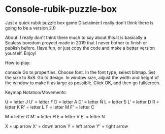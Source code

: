 # Console-rubik-puzzle-box
Just a quick rubik puzzle box game
Disclaimer:I really don't think there is going to be a version 2.0

About:
I really don't think there much to say about this.It is basically a Souless boredom proyect made in 2019 that I never bother to finish or publish before. Have fun, or just copy the code and make a better version yourself. Enjoy!

How to play:

console
Go to properties.
Choose font.
In the font type, select bitmap.
Set the size to 8x8.
Go to design.
In window size, adjust the width and height of the window to make it as large as possible.
Click OK, and then go fullscreen.

Keymap Notation/Movements:

U = letter J
U' = letter F
D = letter A
D' = letter Ñ
L = letter S
L' = letter D
R = letter K
R' = letter L
F = letter M
F' = letter C

M = letter G
M' = letter H
E = letter V
E' = letter N

X = up arrow
X' = down arrow
Y = left arrow
Y' = right arrow
